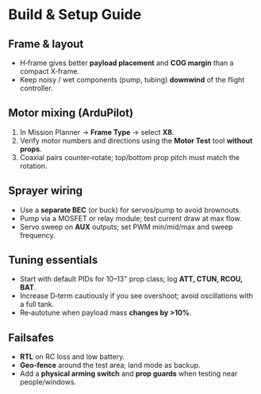 # Build & Setup Guide

## Frame & layout
- H‑frame gives better **payload placement** and **COG margin** than a compact X‑frame.
- Keep noisy / wet components (pump, tubing) **downwind** of the flight controller.

## Motor mixing (ArduPilot)
1. In Mission Planner → **Frame Type** → select **X8**.
2. Verify motor numbers and directions using the **Motor Test** tool **without props**.
3. Coaxial pairs counter‑rotate; top/bottom prop pitch must match the rotation.

## Sprayer wiring
- Use a **separate BEC** (or buck) for servos/pump to avoid brownouts.
- Pump via a MOSFET or relay module; test current draw at max flow.
- Servo sweep on **AUX** outputs; set PWM min/mid/max and sweep frequency.

## Tuning essentials
- Start with default PIDs for 10–13" prop class; log **ATT, CTUN, RCOU, BAT**.
- Increase D‑term cautiously if you see overshoot; avoid oscillations with a full tank.
- Re‑autotune when payload mass **changes by >10%**.

## Failsafes
- **RTL** on RC loss and low battery.
- **Geo‑fence** around the test area; land mode as backup.
- Add a **physical arming switch** and **prop guards** when testing near people/windows.

